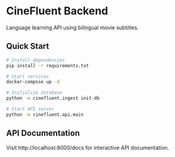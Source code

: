 # CineFluent Backend

Language learning API using bilingual movie subtitles.

## Quick Start

```bash
# Install dependencies
pip install -r requirements.txt

# Start services
docker-compose up -d

# Initialize database
python -m cinefluent.ingest init-db

# Start API server
python -m cinefluent.api.main
```

## API Documentation

Visit http://localhost:8000/docs for interactive API documentation.
